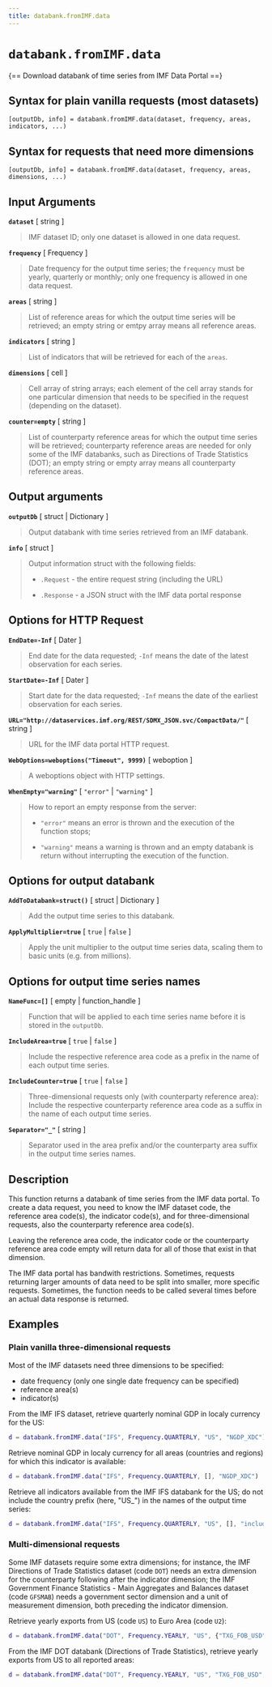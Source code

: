 ```yaml
---
title: databank.fromIMF.data
---
```


# `databank.fromIMF.data`

{== Download databank of time series from IMF Data Portal ==}


## Syntax for plain vanilla requests (most datasets)

    [outputDb, info] = databank.fromIMF.data(dataset, frequency, areas, indicators, ...)


## Syntax for requests that need more dimensions

    [outputDb, info] = databank.fromIMF.data(dataset, frequency, areas, dimensions, ...)


## Input Arguments

__`dataset`__ [ string ]
> 
> IMF dataset ID; only one dataset is allowed in one data request.
> 

__`frequency`__ [ Frequency ]
> 
> Date frequency for the output time series; the `frequency` must be
> yearly, quarterly or monthly; only one frequency is allowed in one data
> request.
> 

__`areas`__ [ string ]
> 
> List of reference areas for which the output time series will be
> retrieved; an empty string or emtpy array means all reference areas.
> 

__`indicators`__ [ string ]
> 
> List of indicators that will be retrieved for each of the `areas`.
> 

__`dimensions`__ [ cell ]
> 
> Cell array of string arrays; each element of the cell array stands for one
> particular dimension that needs to be specified in the request (depending
> on the dataset).
> 

__`counter=empty`__ [ string ]
> 
> List of counterparty reference areas for which the output time series
> will be retrieved; counterparty reference areas are needed for only some
> of the IMF databanks, such as Directions of Trade Statistics (DOT); an
> empty string or empty array means all counterparty reference areas.
> 

## Output arguments

__`outputDb`__ [ struct | Dictionary ]
> 
> Output databank with time series retrieved from an IMF databank.
> 

__`info`__ [ struct ]
> 
> Output information struct with the following fields:
> 
> * `.Request` - the entire request string (including the URL)
> 
> * `.Response` - a JSON struct with the IMF data portal response
> 

## Options for HTTP Request


__`EndDate=-Inf`__ [ Dater ]
> 
> End date for the data requested; `-Inf` means the date of the latest
> observation for each series.
> 

__`StartDate=-Inf`__ [ Dater ]
> 
> Start date for the data requested; `-Inf` means the date of the earliest
> observation for each series.
> 

__`URL="http://dataservices.imf.org/REST/SDMX_JSON.svc/CompactData/"`__ [ string ]
> 
> URL for the IMF data portal HTTP request.
> 

__`WebOptions=weboptions("Timeout", 9999)`__ [ weboption ]
> 
> A weboptions object with HTTP settings.
> 

__`WhenEmpty="warning"`__ [ `"error"` | `"warning"` ]
> 
> How to report an empty response from the server:
> 
> * `"error"` means an error is thrown and the execution of the function
>   stops;
> 
> * `"warning"` means a warning is thrown and an empty databank is return
>   without interrupting the execution of the function.
> 

## Options for output databank

__`AddToDatabank=struct()`__ [ struct | Dictionary ]
> 
> Add the output time series to this databank.
> 

__`ApplyMultiplier=true`__ [ `true` | `false` ]
> 
> Apply the unit multiplier to the output time series data, scaling them to
> basic units (e.g. from millions).
> 

## Options for output time series names

__`NameFunc=[]`__ [ empty | function_handle ]
> 
> Function that will be applied to each time series name before it is
> stored in the `outputDb`.
> 

__`IncludeArea=true`__ [ `true` | `false` ]
> 
> Include the respective reference area code as a prefix in the name of
> each output time series.
> 

__`IncludeCounter=true`__ [ `true` | `false` ]
> 
> Three-dimensional requests only (with counterparty reference area):
> Include the respective counterparty reference area code as a suffix in
> the name of each output time series.
> 

__`Separator="_"`__ [ string ]
> 
> Separator used in the area prefix and/or the counterparty area suffix in
> the output time series names.
> 

## Description

This function returns a databank of time series from the IMF data portal.
To create a data request, you need to know the IMF dataset code, the
reference area code(s), the indicator code(s), and for three-dimensional
requests, also the counterparty reference area code(s).

Leaving the reference area code, the indicator code or the counterparty
reference area code empty will return data for all of those that exist in
that dimension.

The IMF data portal has bandwith restrictions. Sometimes, requests
returning larger amounts of data need to be split into smaller, more
specific requests. Sometimes, the function needs to be called several times
before an actual data response is returned.


## Examples

### Plain vanilla three-dimensional requests

Most of the IMF datasets need three dimensions to be specified: 

* date frequency (only one single date frequency can be specified)
* reference area(s)
* indicator(s)

From the IMF IFS dataset, retrieve quarterly nominal GDP in localy currency
for the US:

```matlab
d = databank.fromIMF.data("IFS", Frequency.QUARTERLY, "US", "NGDP_XDC")
```

Retrieve nominal GDP in localy currency for all areas (countries and
regions) for which this indicator is available:

```matlab
d = databank.fromIMF.data("IFS", Frequency.QUARTERLY, [], "NGDP_XDC")
```


Retrieve all indicators available from the IMF IFS databank for the US; do
not include the country prefix (here, "US_") in the names of the output
time series:

```matlab
d = databank.fromIMF.data("IFS", Frequency.QUARTERLY, "US", [], "includeArea", false)
```

### Multi-dimensional requests

Some IMF datasets require some extra dimensions; for instance, the IMF
Directions of Trade Statistics dataset (code `DOT`) needs an extra
dimension for the counterparty following after the indicator dimension; the
IMF Government Finance Statistics - Main Aggregates and Balances dataset
(code `GFSMAB`) needs a government sector dimension and a unit of
measurement dimension, both preceding the indicator dimension.

Retrieve yearly exports from US (code `US`) to Euro Area (code `U2`):

```matlab
d = databank.fromIMF.data("DOT", Frequency.YEARLY, "US", {"TXG_FOB_USD", "U2"});
```

From the IMF DOT databank (Directions of Trade Statistics), retrieve
yearly exports from US to all reported areas:

```matlab
d = databank.fromIMF.data("DOT", Frequency.YEARLY, "US", "TXG_FOB_USD", []);
```

